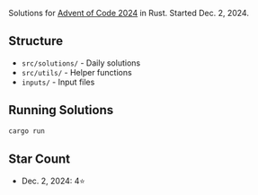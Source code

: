 Solutions for [Advent of Code 2024](https://adventofcode.com/2024) in Rust. Started Dec. 2, 2024.

## Structure
- `src/solutions/` - Daily solutions
- `src/utils/` - Helper functions
- `inputs/` - Input files

## Running Solutions
```bash
cargo run
```

## Star Count
- Dec. 2, 2024: 4⭐
